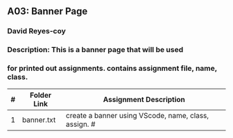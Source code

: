 ## A03: Banner Page
### David Reyes-coy

### Description: This is a banner page that will be used
### for printed out assignments. contains assignment file, name, class.

|   #   | Folder Link | Assignment Description                               |
| :---: | ----------- | ---------------------------------------------------- |
|   1   | banner.txt  | create a banner using VScode, name, class, assign. # |
